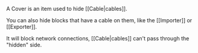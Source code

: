 A Cover is an item used to hide [[Cable|cables]].

You can also hide blocks that have a cable on them, like the [[Importer]] or [[Exporter]].

It will block network connections, [[Cable|cables]] can't pass through the "hidden" side.